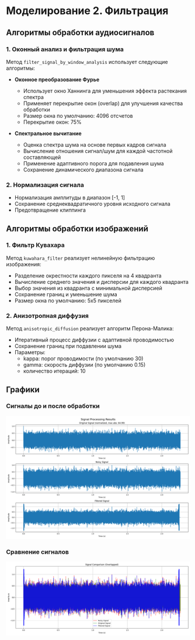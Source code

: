 # Моделирование 2. Фильтрация

## Алгоритмы обработки аудиосигналов

### 1. Оконный анализ и фильтрация шума
Метод `filter_signal_by_window_analysis` использует следующие алгоритмы:

- **Оконное преобразование Фурье**
  - Использует окно Ханнинга для уменьшения эффекта растекания спектра
  - Применяет перекрытие окон (overlap) для улучшения качества обработки
  - Размер окна по умолчанию: 4096 отсчетов
  - Перекрытие окон: 75%

- **Спектральное вычитание**
  - Оценка спектра шума на основе первых кадров сигнала
  - Вычисление отношения сигнал/шум для каждой частотной составляющей
  - Применение адаптивного порога для подавления шума
  - Сохранение динамического диапазона сигнала

### 2. Нормализация сигнала
- Нормализация амплитуды в диапазон [-1, 1]
- Сохранение среднеквадратичного уровня исходного сигнала
- Предотвращение клиппинга

## Алгоритмы обработки изображений

### 1. Фильтр Кувахара
Метод `kuwahara_filter` реализует нелинейную фильтрацию изображения:

- Разделение окрестности каждого пикселя на 4 квадранта
- Вычисление среднего значения и дисперсии для каждого квадранта
- Выбор значения из квадранта с минимальной дисперсией
- Сохранение границ и уменьшение шума
- Размер окна по умолчанию: 5x5 пикселей

### 2. Анизотропная диффузия
Метод `anisotropic_diffusion` реализует алгоритм Перона-Малика:

- Итеративный процесс диффузии с адаптивной проводимостью
- Сохранение границ при подавлении шума
- Параметры:
  - kappa: порог проводимости (по умолчанию 30)
  - gamma: скорость диффузии (по умолчанию 0.15)
  - количество итераций: 10

## Графики

### Сигналы до и после обработки

![Signal Processing Steps](first_model_dir/signal_plots.png)

### Сравнение сигналов

![Overlapped Signals](first_model_dir/signals_overlapped.png)